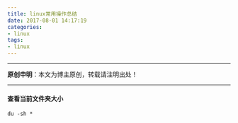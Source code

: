 ```yaml
---
title: linux常用操作总结
date: 2017-08-01 14:17:19
categories:
- linux
tags: 
- linux
---
```


----------

**原创申明**：本文为博主原创，转载请注明出处！

----------

#### 查看当前文件夹大小 ####

    du -sh *
